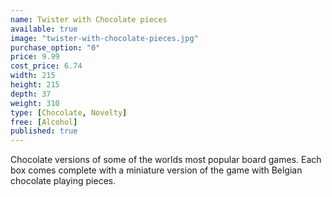 ```yaml
---
name: Twister with Chocolate pieces
available: true
image: "twister-with-chocolate-pieces.jpg"
purchase_option: "0"
price: 9.99
cost_price: 6.74
width: 215
height: 215
depth: 37
weight: 310
type: [Chocolate, Novelty]
free: [Alcohol]
published: true
---
```

Chocolate versions of some of the worlds most popular board games. Each box comes complete with a miniature version of the game with Belgian chocolate playing pieces.